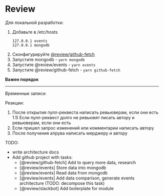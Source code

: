 # Review

Для локальной разработки:

1. Добавьте в /etc/hosts
    ```
    127.0.0.1 events
    127.0.0.1 mongodb
    ```
2. Сконфигурируйте [@review/github-fetch](github-fetch/README.md)
2. Запустите mongodb - `yarn mongodb`
3. Запустите @review/events - `yarn events`
4. Запустите @review/github-fetch - `yarn github-fetch`

**Важен порядок**

---

Временные записи: 

Реакции:
1) После открытия пулл-реквеста написать ревьюверам, если они есть
    1.1) Если пулл-реквест долго не ревьювят писать автору и ревьюверам, если они есть
2) Если пришел запрос изменений или комментарии написать автору 
3) После получения апрува написать мерджеру и автору

TODO:
- write architecture docs
- Add github project with tasks:
    - [@review/github-fetch] Add to query more data, research
    - [@review/events] Store data into mongodb
    - [@review/events] Read data from mongodb
    - [@review/events] Add data comparison, generate events architecture (TODO: decompose this task)
    - [@review/slackbot] Add boilerplate for module
